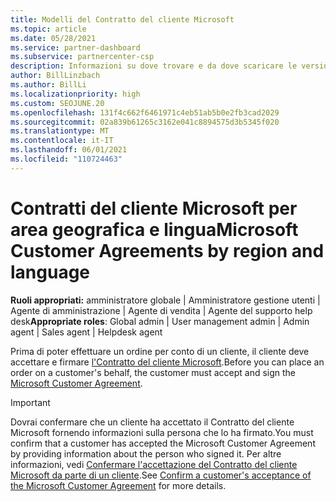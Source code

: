 ```yaml
---
title: Modelli del Contratto del cliente Microsoft
ms.topic: article
ms.date: 05/28/2021
ms.service: partner-dashboard
ms.subservice: partnercenter-csp
description: Informazioni su dove trovare e da dove scaricare le versioni del Contratto del cliente Microsoft specifiche per area geografica e lingua da esaminare con i clienti.
author: BillLinzbach
ms.author: BillLi
ms.localizationpriority: high
ms.custom: SEOJUNE.20
ms.openlocfilehash: 131f4c662f6461971c4eb51ab5b0e2fb3cad2029
ms.sourcegitcommit: 02a839b61265c3162e041c8894575d3b5345f020
ms.translationtype: MT
ms.contentlocale: it-IT
ms.lasthandoff: 06/01/2021
ms.locfileid: "110724463"
---
```

# <a name="microsoft-customer-agreements-by-region-and-language"></a><span data-ttu-id="6acfe-103">Contratti del cliente Microsoft per area geografica e lingua</span><span class="sxs-lookup"><span data-stu-id="6acfe-103">Microsoft Customer Agreements by region and language</span></span>

<span data-ttu-id="6acfe-104">**Ruoli appropriati:** amministratore globale | Amministratore gestione utenti | Agente di amministrazione | Agente di vendita | Agente del supporto help desk</span><span class="sxs-lookup"><span data-stu-id="6acfe-104">**Appropriate roles**: Global admin | User management admin | Admin agent | Sales agent | Helpdesk agent</span></span>

<span data-ttu-id="6acfe-105">Prima di poter effettuare un ordine per conto di un cliente, il cliente deve accettare e firmare [l'Contratto del cliente Microsoft](https://www.microsoft.com/licensing/docs/customeragreement).</span><span class="sxs-lookup"><span data-stu-id="6acfe-105">Before you can place an order on a customer's behalf, the customer must accept and sign the [Microsoft Customer Agreement](https://www.microsoft.com/licensing/docs/customeragreement).</span></span>

>[!IMPORTANT]
> <span data-ttu-id="6acfe-106">Dovrai confermare che un cliente ha accettato il Contratto del cliente Microsoft fornendo informazioni sulla persona che lo ha firmato.</span><span class="sxs-lookup"><span data-stu-id="6acfe-106">You must confirm that a customer has accepted the Microsoft Customer Agreement by providing information about the person who signed it.</span></span> <span data-ttu-id="6acfe-107">Per altre informazioni, vedi [Confermare l'accettazione del Contratto del cliente Microsoft da parte di un cliente](./confirm-customer-agreement.md).</span><span class="sxs-lookup"><span data-stu-id="6acfe-107">See [Confirm a customer's acceptance of the Microsoft Customer Agreement](./confirm-customer-agreement.md) for more details.</span></span>
